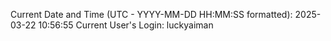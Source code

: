 Current Date and Time (UTC - YYYY-MM-DD HH:MM:SS formatted): 2025-03-22 10:56:55
Current User's Login: luckyaiman
